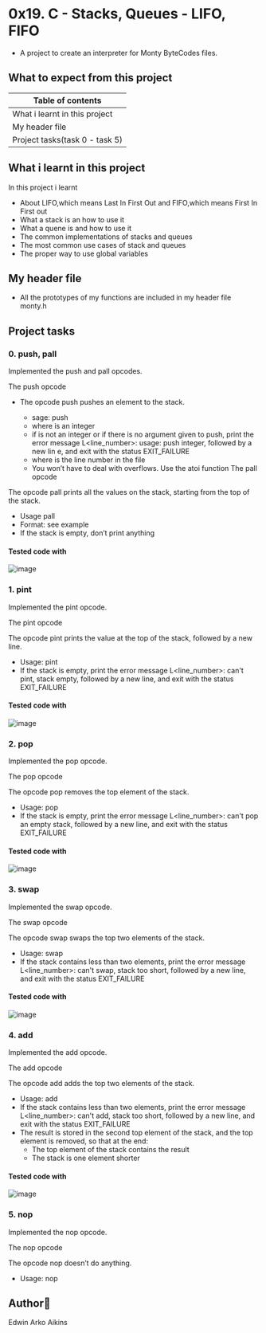 # 0x19. C - Stacks, Queues - LIFO, FIFO
- A project to create an interpreter for Monty ByteCodes files.

## What to expect from this project
|        Table of contents           | 
| -----------------------------------| 
|   What i learnt in this project    |
|        My header file              |
|   Project tasks(task 0 - task 5)  |

## What i learnt in this project
In this project i learnt 
- About LIFO,which means Last In First Out and FIFO,which means First In First out
- What a stack is an how to use it
- What a quene is and how to use it
- The common implementations of stacks and queues
- The most common use cases of stack and queues
- The proper way to use global variables

## My header file
- All the prototypes of my functions are included in my header file monty.h
## Project tasks
### 0. push, pall
Implemented the push and pall opcodes.

The push opcode
- The opcode push pushes an element to the stack.

   - sage: push <int>
    - where <int> is an integer
   - if <int> is not an integer or if there is no argument given to push, print the error message L<line_number>: usage: push integer, followed by a new lin     e, and exit with the status EXIT_FAILURE
    - where is the line number in the file
   - You won’t have to deal with overflows. Use the atoi function
The pall opcode

The opcode pall prints all the values on the stack, starting from the top of the stack.

- Usage pall
- Format: see example
- If the stack is empty, don’t print anything
#### Tested code with
![image](https://github.com/arkoaikins/alx-low_level_programming/assets/110135034/17a9e008-29e4-4192-ac12-2e4c4972dc9c)

### 1. pint
Implemented the pint opcode.

The pint opcode

The opcode pint prints the value at the top of the stack, followed by a new line.

- Usage: pint
- If the stack is empty, print the error message L<line_number>: can't pint, stack empty, followed by a new line, and exit with the status EXIT_FAILURE
#### Tested code with
![image](https://github.com/arkoaikins/alx-low_level_programming/assets/110135034/d383d7e3-27a8-452b-a699-4107e2462e47)

### 2. pop
Implemented the pop opcode.

The pop opcode

The opcode pop removes the top element of the stack.

- Usage: pop
- If the stack is empty, print the error message L<line_number>: can't pop an empty stack, followed by a new line, and exit with the status EXIT_FAILURE
#### Tested code with
![image](https://github.com/arkoaikins/alx-low_level_programming/assets/110135034/bd993efc-f89f-428e-ac68-0dbb83ae4fbe)

### 3. swap
Implemented the swap opcode.

The swap opcode

The opcode swap swaps the top two elements of the stack.

- Usage: swap
- If the stack contains less than two elements, print the error message L<line_number>: can't swap, stack too short, followed by a new line, and exit with the status EXIT_FAILURE

#### Tested code with
![image](https://github.com/arkoaikins/alx-low_level_programming/assets/110135034/c20b929b-61f9-4252-968a-a1f1e830c8c2)

### 4. add
Implemented the add opcode.

The add opcode

The opcode add adds the top two elements of the stack.

- Usage: add
- If the stack contains less than two elements, print the error message L<line_number>: can't add, stack too short, followed by a new line, and exit with the status EXIT_FAILURE
- The result is stored in the second top element of the stack, and the top element is removed, so that at the end:
  - The top element of the stack contains the result
  - The stack is one element shorter

#### Tested code with
![image](https://github.com/arkoaikins/alx-low_level_programming/assets/110135034/2d35a6c9-48f4-44fb-99c1-310e9fc834d9)

### 5. nop
Implemented the nop opcode.

The nop opcode

The opcode nop doesn’t do anything.

 - Usage: nop




## Author:page_with_curl:
Edwin Arko Aikins
